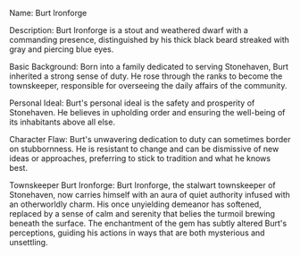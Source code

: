 
Name: Burt Ironforge

Description: Burt Ironforge is a stout and weathered dwarf with a commanding presence, distinguished by his thick black beard streaked with gray and piercing blue eyes.

Basic Background: Born into a family dedicated to serving Stonehaven, Burt inherited a strong sense of duty. He rose through the ranks to become the townskeeper, responsible for overseeing the daily affairs of the community.

Personal Ideal: Burt's personal ideal is the safety and prosperity of Stonehaven. He believes in upholding order and ensuring the well-being of its inhabitants above all else.

Character Flaw: Burt's unwavering dedication to duty can sometimes border on stubbornness. He is resistant to change and can be dismissive of new ideas or approaches, preferring to stick to tradition and what he knows best.


Townskeeper Burt Ironforge:
Burt Ironforge, the stalwart townskeeper of Stonehaven, now carries himself with an aura of quiet authority infused with an otherworldly charm. His once unyielding demeanor has softened, replaced by a sense of calm and serenity that belies the turmoil brewing beneath the surface. The enchantment of the gem has subtly altered Burt's perceptions, guiding his actions in ways that are both mysterious and unsettling.